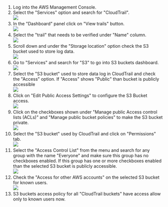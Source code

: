 1. Log into the AWS Management Console.
2. Select the "Services" option and search for "CloudTrail".</br><img src="/resources/aws/cloudtrail/cloudtrail-bucket-private/step2.png"/>
3. In the "Dashboard" panel click on "View trails" button.</br> <img src="/resources/aws/cloudtrail/cloudtrail-bucket-private/step3.png"/>
4. Select the "trail" that needs to be verified under "Name" column.</br><img src="/resources/aws/cloudtrail/cloudtrail-bucket-private/step4.png"/>
5. Scroll down and under the "Storage location" option check the S3 bucket used to store log data.</br><img src="/resources/aws/cloudtrail/cloudtrail-bucket-private/step5.png"/>
6. Go to "Services" and search for "S3" to go into S3 buckets dashboard.</br><img src="/resources/aws/cloudtrail/cloudtrail-bucket-private/step6.png"/>
7. Select the "S3 bucket" used to store data log in CloudTrail and check the "Access" option. If "Access" shows "Public" than bucket is publicly accessible </br><img src="/resources/aws/cloudtrail/cloudtrail-bucket-private/step7.png"/>
8. Click on "Edit Public Access Settings" to configure the S3 Bucket access. </br><img src="/resources/aws/cloudtrail/cloudtrail-bucket-private/step8.png"/>
9. Click on the checkboxes shown under "Manage public Access control lists (ACLs)" and "Manage public bucket policies" to make the S3 bucket private.</br><img src="/resources/aws/cloudtrail/cloudtrail-bucket-private/step9.png"/>
10. Select the "S3 bucket" used by CloudTrail and click on "Permissions" tab.</br><img src="/resources/aws/cloudtrail/cloudtrail-bucket-private/step10.png"/>
11. Select the "Access Control List" from the menu and search for any group with the name "Everyone" and make sure this group has no checkboxes enabled. If this group has one or more checkboxes enabled than the selected S3 bucket is publicly accessible. </br><img src="/resources/aws/cloudtrail/cloudtrail-bucket-private/step11.png"/>
12. Check the "Access for other AWS accounts" on the selected S3 bucket for known users.</br><img src="/resources/aws/cloudtrail/cloudtrail-bucket-private/step12.png"/>
13. S3 buckets access policy for all "CloudTrail buckets" have access allow only to known users now. 
